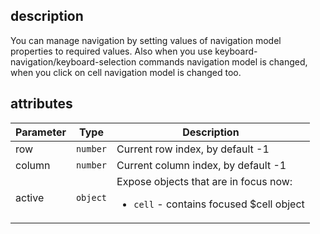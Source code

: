 ## description
You can manage navigation by setting values of navigation model properties to required values. Also when you use keyboard-navigation/keyboard-selection commands navigation model is changed, when you click on cell navigation model is changed too.


## attributes
<table class="attributes">
<thead>
	<tr>
		<th>Parameter</th>
		<th>Type</th>
		<th>Description</th>
	</tr>
</thead>
<tbody>
	<tr>
	  <td>row</td>
	  <td><code>number</code></td>
	  <td>Current row index, by default -1	  
	  </td>
	</tr>
	<tr>
	  <td>column</td>
	  <td><code>number</code></td>
	  <td>Current column index, by default -1	
	  </td>
	</tr>
	<tr>
	  <td>active</td>
	  <td><code>object</code></td>
	  <td>Expose objects that are in focus now:
	  	<ul>
	  		<li><code>cell</code> - contains focused $cell object</li>
	  	</ul>
	  </td>
	</tr>
</tbody>
</table>
